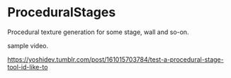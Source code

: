 # ProceduralStages
Procedural texture generation for some stage, wall and so-on.  

sample video.  
<div class="tumblr-post" data-href="https://embed.tumblr.com/embed/post/404F5PCOJ8KQVRqpWgKUKw/161015703784" data-did="5667d684c9d6d7b2b54b1738e38655c6f24fb66f" data-language="ja_JP"><a href="https://yoshidev.tumblr.com/post/161015703784/test-a-procedural-stage-tool-id-like-to">https://yoshidev.tumblr.com/post/161015703784/test-a-procedural-stage-tool-id-like-to</a></div>
